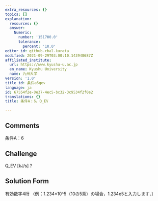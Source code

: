 ```yaml
---
extra_resources: {}
topics: []
explanation:
  resources: {}
  answer:
    Numeric:
      number: '151700.0'
      tolerance:
        percent: '10.0'
editor_id: github.cbal-kurata
modified: 2021-09-29T03:00:10.143948687Z
affiliated_institute:
  url: https://www.kyushu-u.ac.jp
  en_name: Kyushu University
  name: 九州大学
version: '1.0'
title_id: 条件a6qev
language: ja
id: 67554f2e-0e37-4ec5-bc32-3c9534f2f0e2
translations: {}
title: 条件A：6，Q_EV

---
```


## Comments
条件A：6

## Challenge
Q_EV [kJ/s] ?

## Solution Form
有効数字4桁
（例：1.234×10^5（10の5乗）の場合，1.234e5と入力します．）




